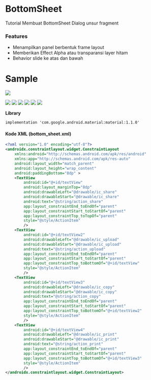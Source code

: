 # BottomSheet
Tutorial Membuat BottomSheet Dialog unsur fragment

### Features

- Menampilkan panel berbentuk frame layout
- Memberikan Effect Alpha atau transparansi layer hitam
- Behavior slide ke atas dan bawah

# Sample

![](https://raw.githubusercontent.com/michaelbel/BottomSheet/master/screenshots/bs_light_3.png)

![](https://img.shields.io/github/stars/pandao/editor.md.svg) ![](https://img.shields.io/github/forks/pandao/editor.md.svg) ![](https://img.shields.io/github/tag/pandao/editor.md.svg) ![](https://img.shields.io/github/release/pandao/editor.md.svg) ![](https://img.shields.io/github/issues/pandao/editor.md.svg) ![](https://img.shields.io/bower/v/editor.md.svg)


**Library**

	implementation 'com.google.android.material:material:1.1.0'

#### Kode XML (bottom_sheet.xml)

```xml
<?xml version="1.0" encoding="utf-8"?>
<androidx.constraintlayout.widget.ConstraintLayout
    xmlns:android="http://schemas.android.com/apk/res/android"
    xmlns:app="http://schemas.android.com/apk/res-auto"
    android:layout_width="match_parent"
    android:layout_height="wrap_content"
    android:paddingBottom="8dp" >
    <TextView
        android:id="@+id/textView"
        android:layout_marginTop="8dp"
        android:drawableLeft="@drawable/ic_share"
        android:drawableStart="@drawable/ic_share"
        android:text="@string/action_share"
        app:layout_constraintEnd_toEndOf="parent"
        app:layout_constraintStart_toStartOf="parent"
        app:layout_constraintTop_toTopOf="parent"
        style="@style/ActionItem"
        />
    <TextView
        android:id="@+id/textView2"
        android:drawableLeft="@drawable/ic_upload"
        android:drawableStart="@drawable/ic_upload"
        android:text="@string/action_upload"
        app:layout_constraintEnd_toEndOf="parent"
        app:layout_constraintStart_toStartOf="parent"
        app:layout_constraintTop_toBottomOf="@+id/textView"
        style="@style/ActionItem"
        />
    <TextView
        android:id="@+id/textView3"
        android:drawableLeft="@drawable/ic_copy"
        android:drawableStart="@drawable/ic_copy"
        android:text="@string/action_copy"
        app:layout_constraintEnd_toEndOf="parent"
        app:layout_constraintStart_toStartOf="parent"
        app:layout_constraintTop_toBottomOf="@+id/textView2"
        style="@style/ActionItem"
        />
    <TextView
        android:id="@+id/textView4"
        android:drawableLeft="@drawable/ic_print"
        android:drawableStart="@drawable/ic_print"
        android:text="@string/action_print"
        app:layout_constraintEnd_toEndOf="parent"
        app:layout_constraintStart_toStartOf="parent"
        app:layout_constraintTop_toBottomOf="@+id/textView3"
        style="@style/ActionItem"
        />
</androidx.constraintlayout.widget.ConstraintLayout>
```
